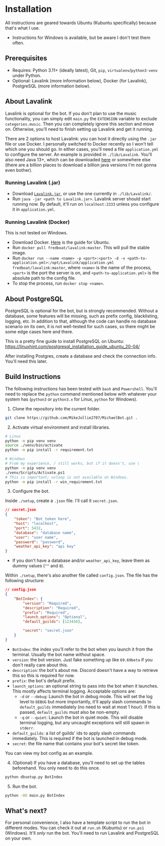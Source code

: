 # Installation

All instructions are geared towards Ubuntu (Kubuntu specifically) because that's what I use.

- Instructions for Windows is available, but be aware I don't test them often.

## Prerequisites

- Requires: Python 3.11+ (ideally latest), Git, `pip`, `virtualenv`/`python3-venv` under Python.
- Optional: Lavalink (more information below), Docker (for Lavalink), PostgreSQL (more information below).

## About Lavalink

Lavalink is optional for the bot. If you don't plan to use the music functionality, you can simply edit `main.py` the `EXTENSION` variable to exclude `categories.music`. Then you can completely ignore this section and move on. Otherwise, you'll need to finish setting up Lavalink and get it running.

There are 2 options to host Lavalink: you can host it directly using the `.jar` file or use Docker. I personally switched to Docker recently so I won't tell which one you should go. In either cases, you'll need a file `application.yml` to configure the server. An example is provided in `./lib/Lavalink`. You'll also need Java 13+, which can be downloaded [here](https://adoptopenjdk.net/archive.html?variant=openjdk13&jvmVariant=hotspot) or somewhere else (there are a billion places to download a billion java versions I'm not gonna even bother).

### Running Lavalink (.jar)

- Download [`Lavalink.jar`](https://github.com/freyacodes/Lavalink/releases), or use the one currently in `./lib/Lavalink/`.
- Run `java -jar <path to Lavalink.jar>`. Lavalink server should start running now. By default, it'll run on `localhost:2333` unless you configure it in `application.yml`.

### Running Lavalink (Docker)

This is not tested on Windows.

- Download Docker. [Here](https://docs.docker.com/engine/install/ubuntu/) is the guide for Ubuntu.
- Run `docker pull fredboat/lavalink:master`. This will pull the stable image.
- Run `docker run --name <name> -p <port>:<port> -d -v <path-to-application.yml>:/opt/Lavalink/application.yml fredboat/lavalink:master`, where `<name>` is the name of the process, `<port>` is the port the server is on, and `<path-to-application.yml>` is the absolute path to the config file.
- To stop the process, run `docker stop <name>`.

## About PostgreSQL

PostgreSQL is optional for the bot, but is strongly recommended. Without a database, some features will be missing, such as prefix config, blacklisting, logging, etc. In addition to that, although the code can handle no database scenario on its own, it is not well-tested for such cases, so there might be some edge cases here and there.

This is a pretty fine guide to install PostgreSQL on Ubuntu: https://linuxhint.com/postgresql_installation_guide_ubuntu_20-04/

After installing Postgres, create a database and check the connection info. You'll need this later.

## Build Instructions

The following instructions has been tested with `bash` and `Powershell`. You'll need to replace the `python` command mentioned below with whatever your system has (`python3` or `python3.x` for Linux, `python` for Windows).

1. Clone the repository into the current folder.

```sh
git clone https://github.com/MikeJollie2707/MichaelBot.git .
```

2. Activate virtual environment and install libraries.

```sh
# Linux
python -m pip venv venv
source ./venv/bin/activate
python -m pip install -r requirement.txt

# Windows
# From my experience, / still works, but if it doesn't, use \
python -m pip venv venv
./venv/Scripts/Activate.ps1
# This is important; uvloop is not available on Windows.
python -m pip install -r win_requirement.txt
```

3. Configure the bot.

Inside `./setup`, create a `.json` file. I'll call it `secret.json`.

```json
// secret.json
{
    "token": "Bot token here",
    "host": "localhost",
    "port": 5432,
    "database": "database name",
    "user": "user name",
    "password": "password",
    "weather_api_key": "api key"
}
```

- If you don't have a database and/or `weather_api_key`, leave them as dummy values (`""` and `0`).

Within `./setup`, there's also another file called `config.json`. The file has the following structure:

```json
// config.json
{
    "BotIndex": {
        "version": "Required",
        "description": "Required",
        "prefix": "Required",
        "launch_options": "Optional",
        "default_guilds": [123456],

        "secret": "secret.json"
    }
}
```

- `BotIndex`: the index you'll refer to the bot when you launch it from the terminal. Usually the bot name without space.
- `version`: the bot version. Just fake something up like `69.69beta` if you don't really care about this.
- `description`: the bot's about me. Discord doesn't have a way to retrieve this so this is required for now.
- `prefix`: the bot's default prefix.
- `launch_options`: an optional string to pass into the bot when it launches. This mostly affects terminal logging. Acceptable options are:
    - `-d` or `--debug`: Launch the bot in debug mode. This will set the log level to `DEBUG` but more importantly, it'll apply slash commands to `default_guilds` immediately (no need to wait at most 1 hour). If this is passed, `default_guilds` must also be non-empty.
    - `-q` or `--quiet`: Launch the bot in quiet mode. This will disable terminal logging, but any uncaught exceptions will still spawn in `stderr`.
- `default_guilds`: a list of guilds' ids to apply slash commands immediately. This is required if the bot is launched in debug mode.
- `secret`: the file name that contains your bot's secret like token.

You can view my bot config as an example.

4. (Optional) If you have a database, you'll need to set up the tables beforehand. You only need to do this once.

```sh
python dbsetup.py BotIndex
```

5. Run the bot.

```sh
python -OO main.py BotIndex
```

## What's next?

For personal convenience, I also have a template script to run the bot in different modes. You can check it out at `run.sh` (Kubuntu) or `run.ps1` (Windows). It'll *only* run the bot. You'll need to run Lavalink and PostgreSQL on your own.
